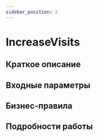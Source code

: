 ```yaml
---
sidebar_position: 2
---
```


# IncreaseVisits

## Краткое описание

## Входные параметры

## Бизнес-правила

## Подробности работы